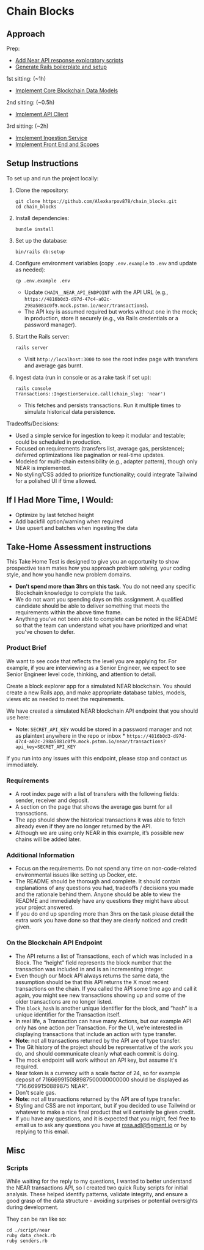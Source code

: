 # Chain Blocks

## Approach

Prep:

- [Add Near API response exploratory scripts](https://github.com/Alexkarpov878/chain_blocks/pull/1/files)
- [Generate Rails boilerplate and setup](https://github.com/Alexkarpov878/chain_blocks/pull/2/files)

1st sitting: (~1h)

- [Implement Core Blockchain Data Models](https://github.com/Alexkarpov878/chain_blocks/pull/4)

2nd sitting: (~0.5h)

- [Implement API Client](https://github.com/Alexkarpov878/chain_blocks/pull/7)

3rd sitting: (~2h)

- [Implement Ingestion Service](https://github.com/Alexkarpov878/chain_blocks/pull/8/files)
- [Implement Front End and Scopes](https://github.com/Alexkarpov878/chain_blocks/pull/9/files)

## Setup Instructions

To set up and run the project locally:

1. Clone the repository:

   ```
   git clone https://github.com/Alexkarpov878/chain_blocks.git
   cd chain_blocks
   ```

2. Install dependencies:

   ```
   bundle install
   ```

3. Set up the database:

   ```
   bin/rails db:setup
   ```

4. Configure environment variables (copy `.env.example` to `.env` and update as needed):

   ```
   cp .env.example .env
   ```

   - Update `CHAIN__NEAR_API_ENDPOINT` with the API URL (e.g., `https://4816b0d3-d97d-47c4-a02c-298a5081c0f9.mock.pstmn.io/near/transactions`).
   - The API key is assumed required but works without one in the mock; in production, store it securely (e.g., via Rails credentials or a password manager).

5. Start the Rails server:

   ```
   rails server
   ```

   - Visit `http://localhost:3000` to see the root index page with transfers and average gas burnt.

6. Ingest data (run in console or as a rake task if set up):

   ```
   rails console
   Transactions::IngestionService.call(chain_slug: 'near')
   ```

   - This fetches and persists transactions. Run it multiple times to simulate historical data persistence.

Tradeoffs/Decisions:

- Used a simple service for ingestion to keep it modular and testable; could be scheduled in production.
- Focused on requirements (transfers list, average gas, persistence); deferred optimizations like pagination or real-time updates.
- Modeled for multi-chain extensibility (e.g., adapter pattern), though only NEAR is implemented.
- No styling/CSS added to prioritize functionality; could integrate Tailwind for a polished UI if time allowed.

## If I Had More Time, I Would:

- Optimize by last fetched height
- Add backfill option/warning when required
- Use upsert and batches when ingesting the data

## Take-Home Assessment instructions

This Take Home Test is designed to give you an opportunity to show prospective team mates how you approach problem solving, your coding style, and how you handle new problem domains.

- **Don’t spend more than 3hrs on this task.** You do not need any specific Blockchain knowledge to complete the task.
- We do not want you spending days on this assignment. A qualified candidate should be able to deliver something that meets the requirements within the above time frame.
- Anything you've not been able to complete can be noted in the README so that the team can understand what you have prioritized and what you've chosen to defer.

### Product Brief

We want to see code that reflects the level you are applying for. For example, if you are interviewing as a Senior Engineer, we expect to see Senior Engineer level code, thinking, and attention to detail.

Create a block explorer app for a simulated NEAR blockchain. You should create a new Rails app, and make appropriate database tables, models, views etc as needed to meet the requirements.

We have created a simulated NEAR blockchain API endpoint that you should use here:

- Note: `SECRET_API_KEY` would be stored in a password manager and not as plaintext anywhere in the repo or inbox \*
  `https://4816b0d3-d97d-47c4-a02c-298a5081c0f9.mock.pstmn.io/near/transactions?api_key=SECRET_API_KEY`

If you run into any issues with this endpoint, please stop and contact us immediately.

### Requirements

- A root index page with a list of transfers with the following fields: sender, receiver and deposit.
- A section on the page that shows the average gas burnt for all transactions.
- The app should show the historical transactions it was able to fetch already even if they are no longer returned by the API.
- Although we are using only NEAR in this example, it’s possible new chains will be added later.

### Additional Information

- Focus on the requirements. Do not spend any time on non-code-related environmental issues like setting up Docker, etc.
- The README should be thorough and complete. It should contain explanations of any questions you had, tradeoffs / decisions you made and the rationale behind them. Anyone should be able to view the README and immediately have any questions they might have about your project answered.
- If you do end up spending more than 3hrs on the task please detail the extra work you have done so that they are clearly noticed and credit given.

### On the Blockchain API Endpoint

- The API returns a list of Transactions, each of which was included in a Block. The “height” field represents the block number that the transaction was included in and is an incrementing integer.
- Even though our Mock API always returns the same data, the assumption should be that this API returns the X most recent transactions on the chain. If you called the API some time ago and call it again, you might see new transactions showing up and some of the older transactions are no longer listed.
- The `block_hash` is another unique identifier for the block, and “hash” is a unique identifier for the Transaction itself.
- In real life, a Transaction can have many Actions, but our example API only has one action per Transaction. For the UI, we’re interested in displaying transactions that include an action with type transfer.
- **Note:** not all transactions returned by the API are of type transfer.
- The Git history of the project should be representative of the work you do, and should communicate cleanly what each commit is doing.
- The mock endpoint will work without an API key, but assume it's required.
- Near token is a currency with a scale factor of 24, so for example deposit of 716669915088987500000000000 should be displayed as "716.6699150889875 NEAR".
- Don't scale gas.
- **Note:** not all transactions returned by the API are of type transfer.
- Styling and CSS are not important, but if you decided to use Tailwind or whatever to make a nice final product that will certainly be given credit.
- If you have any questions, and it is expected that you might, feel free to email us to ask any questions you have at rosa.adl@figment.io or by replying to this email.

## Misc

### Scripts

While waiting for the reply to my questions, I wanted to better understand the NEAR transactions API, so I created two quick Ruby scripts for initial analysis. These helped identify patterns, validate integrity, and ensure a good grasp of the data structure - avoiding surprises or potential oversights during development.

They can be ran like so:

```
cd ./script/near
ruby data_check.rb
ruby senders.rb
```
